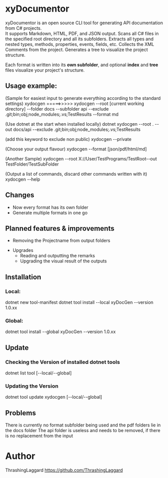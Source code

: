 # xyDocumentor

xyDocumentor is an open source CLI tool for generating API documentation from C# projects.  
It supports Markdown, HTML, PDF, and JSON output.
Scans all C# files in the specified root directory and all its subfolders.
Extracts all types and nested types, methods, properties, events, fields, etc.
Collects the XML Comments from the project.
Generates a tree to visualize the project structure.

Each format is written into its **own subfolder**, and optional **index** and **tree** files visualize your project's structure.



## Usage example:

(Sample for easiest input to generate everything according to the standard settings)
xydocgen               =====>>>>>               xydocgen      --root [current working directory]     --folder docs     --subfolder api     --exclude .git;bin;obj;node_modules;.vs;TestResults     --format md     

(Use dotnet at the start when installed locally)
dotnet xydocgen --root . --out docs/api --exclude .git;bin;obj;node_modules;.vs;TestResults

(add this keyword to exclude non public)
xydocgen  --private 

(Choose your output flavour)
xydocgen --format [json/pdf/html/md]

(Another Sample)
xydocgen --root X://User/TestPrograms/TestRoot--out TestFolder/TestSubFolder 

(Output a list of commands, discard other commands written with it)
xydocgen --help

## Changes

- Now every format has its own folder
- Generate multiple formats in one go

## Planned features & improvements

- Removing the Projectname from output folders 
 
+ Upgrades 
	- Reading and outputting the remarks
	- Upgrading the visual result of the outputs


  
## Installation

### Local:
dotnet new tool-manifest
dotnet tool install --local xyDocGen --version 1.0.xx

### Global:
dotnet tool install --global xyDocGen --version 1.0.xx


## Update

### Checking the Version of installed dotnet tools
dotnet list tool [--local/--global]

### Updating the Version
dotnet tool update xydocgen [--local/--global]


## Problems

There is currently no format subfolder being used and the pdf folders lie in the docs folder
The api folder is useless and needs to be removed, if there is no replacement from the input


# Author
ThrashingLaggard
https://github.com/ThrashingLaggard

